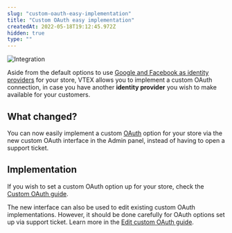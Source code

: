 ```yaml
---
slug: "custom-oauth-easy-implementation"
title: "Custom OAuth easy implementation"
createdAt: 2022-05-18T19:12:45.972Z
hidden: true
type: ""
---
```


![Integration](https://cdn.jsdelivr.net/gh/vtexdocs/dev-portal-content@main/images/custom-oauth-easy-implementation-0.png)

Aside from the default options to use [Google and Facebook as identity providers](https://help.vtex.com/en/tutorial/configuring-login-with-facebook-and-google--tutorials_513#) for your store, VTEX allows you to implement a custom OAuth connection, in case you have another **identity provider** you wish to make available for your customers.

## What changed?

You can now easily implement a custom [OAuth](https://developers.vtex.com/vtex-rest-api/docs/login-integration-guide-webstore-oauth2) option for your store via the new custom OAuth interface in the Admin panel, instead of having to open a support ticket.

## Implementation

If you wish to set a custom OAuth option up for your store, check the [Custom OAuth guide](https://developers.vtex.com/vtex-rest-api/docs/login-integration-guide-webstore-oauth2#custom-oauth).

The new interface can also be used to edit existing custom OAuth implementations. However, it should be done carefully for OAuth options set up via support ticket. Learn more in the [Edit custom OAuth guide](https://developers.vtex.com/vtex-rest-api/docs/login-integration-guide-webstore-oauth2#edit-custom-oauth).
